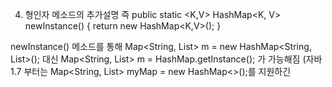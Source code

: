 4. 형인자 메소드의 추가설명
즉 
public static <K,V> HashMap<K, V> newInstance() {
	return new HashMap<K,V>();
}

newInstance() 메소드를 통해 Map<String, List<String>> m = new HashMap<String, List<String>>();
대신 Map<String, List<String>> m = HashMap.getInstance(); 가 가능해짐
(자바 1.7 부터는 Map<String, List<String>> myMap = new HashMap<>();를 지원하긴

